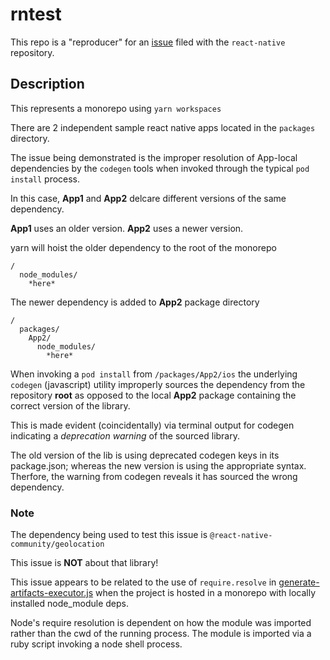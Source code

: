 # rntest

This repo is a "reproducer" for an [issue](https://github.com/facebook/react-native/issues/46196) filed with the `react-native` repository.

## Description

This represents a monorepo using `yarn workspaces`

There are 2 independent sample react native apps located in the `packages` directory.

The issue being demonstrated is the improper resolution of App-local dependencies by the `codegen` tools when invoked through the typical `pod install` process.

In this case, **App1** and **App2** delcare different versions of the same dependency.

**App1** uses an older version. **App2** uses a newer version.

yarn will hoist the older dependency to the root of the monorepo

```
/
  node_modules/
    *here*
```

The newer dependency is added to **App2** package directory
```
/
  packages/
    App2/
      node_modules/
        *here*
```

When invoking a `pod install` from `/packages/App2/ios` the underlying `codegen` (javascript) utility improperly sources the dependency from the repository **root** as opposed to the local **App2** package containing the correct version of the library.

This is made evident (coincidentally) via terminal output for codegen indicating a *deprecation warning* of the sourced library.

The old version of the lib is using deprecated codegen keys in its package.json; whereas the new version is using the appropriate syntax. Therfore, the warning from codegen reveals it has sourced the wrong dependency.

### Note
The dependency being used to test this issue is `@react-native-community/geolocation`

This issue is **NOT** about that library!

This issue appears to be related to the use of `require.resolve` in [generate-artifacts-executor.js](https://github.com/facebook/react-native/blob/8d3c4fb47514e0599a64dcb7197c26c75f9b0b7a/packages/react-native/scripts/codegen/generate-artifacts-executor.js#L241) when the project is hosted in a monorepo with locally installed node_module deps.

Node's require resolution is dependent on how the module was imported rather than the cwd of the running process. The module is imported via a ruby script invoking a node shell process.

